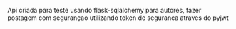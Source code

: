 Api criada para teste usando flask-sqlalchemy para autores, fazer postagem com segurançao utilizando token de seguranca atraves do pyjwt
